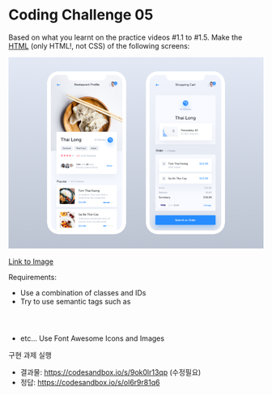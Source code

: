 # Coding Challenge 05

Based on what you learnt on the practice videos #1.1 to #1.5.
Make the <u>HTML</u> (only HTML!, not CSS) of the following screens:

![image1](./image/food_app_2.png)

[Link to Image](https://cdn.dribbble.com/users/748600/screenshots/4193167/food_app_2.png)

Requirements:

- Use a combination of classes and IDs
- Try to use semantic tags such as <section> <header> <footer> 
- etc... Use Font Awesome Icons and Images

구현 과제 실행
- 결과물: https://codesandbox.io/s/9ok0lr13qp (수정필요)
- 정답: https://codesandbox.io/s/ol6r9r81q6 
 
